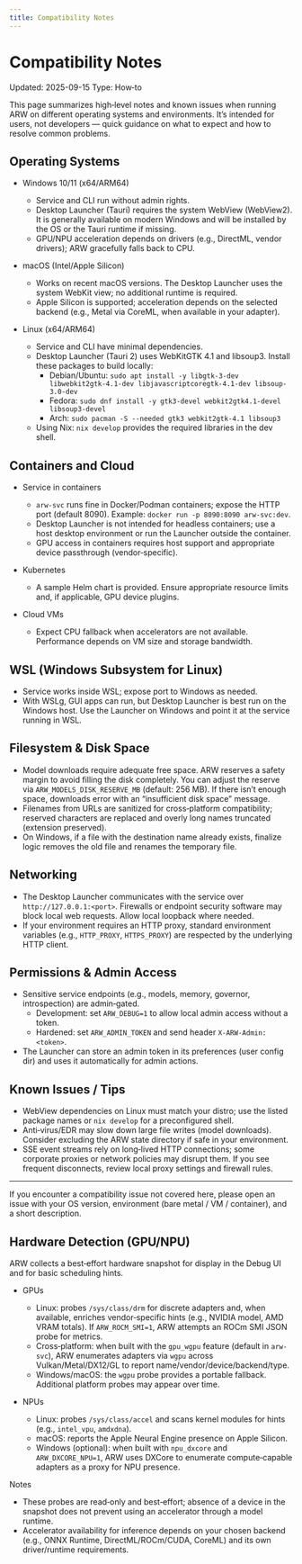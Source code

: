 ```yaml
---
title: Compatibility Notes
---
```


# Compatibility Notes
Updated: 2025-09-15
Type: How‑to

This page summarizes high‑level notes and known issues when running ARW on
different operating systems and environments. It’s intended for users, not
developers — quick guidance on what to expect and how to resolve common
problems.

## Operating Systems

- Windows 10/11 (x64/ARM64)
  - Service and CLI run without admin rights.
  - Desktop Launcher (Tauri) requires the system WebView (WebView2). It is
    generally available on modern Windows and will be installed by the OS or
    the Tauri runtime if missing.
  - GPU/NPU acceleration depends on drivers (e.g., DirectML, vendor drivers);
    ARW gracefully falls back to CPU.

- macOS (Intel/Apple Silicon)
  - Works on recent macOS versions. The Desktop Launcher uses the system WebKit
    view; no additional runtime is required.
  - Apple Silicon is supported; acceleration depends on the selected backend
    (e.g., Metal via CoreML, when available in your adapter).

- Linux (x64/ARM64)
  - Service and CLI have minimal dependencies.
  - Desktop Launcher (Tauri 2) uses WebKitGTK 4.1 and libsoup3. Install these
    packages to build locally:
    - Debian/Ubuntu: `sudo apt install -y libgtk-3-dev libwebkit2gtk-4.1-dev libjavascriptcoregtk-4.1-dev libsoup-3.0-dev`
    - Fedora: `sudo dnf install -y gtk3-devel webkit2gtk4.1-devel libsoup3-devel`
    - Arch: `sudo pacman -S --needed gtk3 webkit2gtk-4.1 libsoup3`
  - Using Nix: `nix develop` provides the required libraries in the dev shell.

## Containers and Cloud

- Service in containers
  - `arw-svc` runs fine in Docker/Podman containers; expose the HTTP port
    (default 8090). Example: `docker run -p 8090:8090 arw-svc:dev`.
  - Desktop Launcher is not intended for headless containers; use a host
    desktop environment or run the Launcher outside the container.
  - GPU access in containers requires host support and appropriate device
    passthrough (vendor‑specific).

- Kubernetes
  - A sample Helm chart is provided. Ensure appropriate resource limits and, if
    applicable, GPU device plugins.

- Cloud VMs
  - Expect CPU fallback when accelerators are not available. Performance
    depends on VM size and storage bandwidth.

## WSL (Windows Subsystem for Linux)

- Service works inside WSL; expose port to Windows as needed.
- With WSLg, GUI apps can run, but Desktop Launcher is best run on the Windows
  host. Use the Launcher on Windows and point it at the service running in WSL.

## Filesystem & Disk Space

- Model downloads require adequate free space. ARW reserves a safety margin to
  avoid filling the disk completely. You can adjust the reserve via
  `ARW_MODELS_DISK_RESERVE_MB` (default: 256 MB). If there isn’t enough space,
  downloads error with an “insufficient disk space” message.
- Filenames from URLs are sanitized for cross‑platform compatibility; reserved
  characters are replaced and overly long names truncated (extension preserved).
- On Windows, if a file with the destination name already exists, finalize logic
  removes the old file and renames the temporary file.

## Networking

- The Desktop Launcher communicates with the service over `http://127.0.0.1:<port>`.
  Firewalls or endpoint security software may block local web requests. Allow
  local loopback where needed.
- If your environment requires an HTTP proxy, standard environment variables
  (e.g., `HTTP_PROXY`, `HTTPS_PROXY`) are respected by the underlying HTTP
  client.

## Permissions & Admin Access

- Sensitive service endpoints (e.g., models, memory, governor, introspection)
  are admin‑gated.
  - Development: set `ARW_DEBUG=1` to allow local admin access without a token.
  - Hardened: set `ARW_ADMIN_TOKEN` and send header `X-ARW-Admin: <token>`.
- The Launcher can store an admin token in its preferences (user config dir) and
  uses it automatically for admin actions.

## Known Issues / Tips

- WebView dependencies on Linux must match your distro; use the listed package
  names or `nix develop` for a preconfigured shell.
- Anti‑virus/EDR may slow down large file writes (model downloads). Consider
  excluding the ARW state directory if safe in your environment.
- SSE event streams rely on long‑lived HTTP connections; some corporate proxies
  or network policies may disrupt them. If you see frequent disconnects, review
  local proxy settings and firewall rules.

---

If you encounter a compatibility issue not covered here, please open an issue
with your OS version, environment (bare metal / VM / container), and a short
description.

## Hardware Detection (GPU/NPU)

ARW collects a best‑effort hardware snapshot for display in the Debug UI and for basic scheduling hints.

- GPUs
  - Linux: probes `/sys/class/drm` for discrete adapters and, when available, enriches vendor‑specific hints (e.g., NVIDIA model, AMD VRAM totals). If `ARW_ROCM_SMI=1`, ARW attempts an ROCm SMI JSON probe for metrics.
  - Cross‑platform: when built with the `gpu_wgpu` feature (default in `arw-svc`), ARW enumerates adapters via `wgpu` across Vulkan/Metal/DX12/GL to report name/vendor/device/backend/type.
  - Windows/macOS: the `wgpu` probe provides a portable fallback. Additional platform probes may appear over time.

- NPUs
  - Linux: probes `/sys/class/accel` and scans kernel modules for hints (e.g., `intel_vpu`, `amdxdna`).
  - macOS: reports the Apple Neural Engine presence on Apple Silicon.
  - Windows (optional): when built with `npu_dxcore` and `ARW_DXCORE_NPU=1`, ARW uses DXCore to enumerate compute‑capable adapters as a proxy for NPU presence.

Notes
- These probes are read‑only and best‑effort; absence of a device in the snapshot does not prevent using an accelerator through a model runtime.
- Accelerator availability for inference depends on your chosen backend (e.g., ONNX Runtime, DirectML/ROCm/CUDA, CoreML) and its own driver/runtime requirements.
